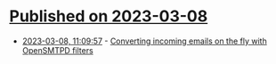 # [Published on 2023-03-08](index.md)

* [2023-03-08, 11:09:57](https://lobste.rs/s/9yo6ap/converting_incoming_emails_on_fly_with) - [Converting incoming emails on the fly with OpenSMTPD filters](https://palant.info/2023/03/08/converting-incoming-emails-on-the-fly-with-opensmtpd-filters/)
